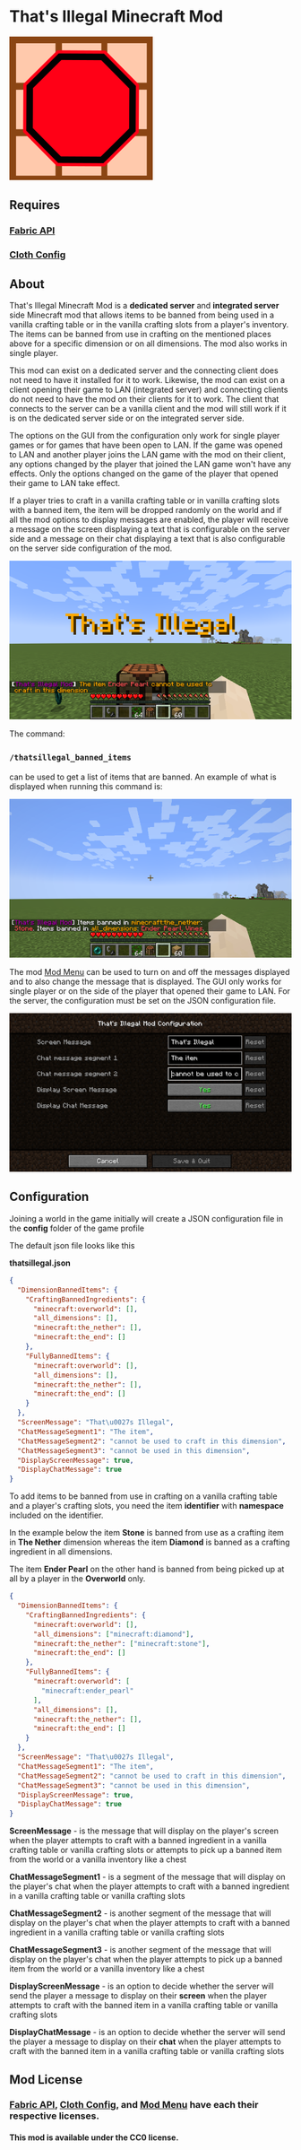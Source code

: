 # That's Illegal Minecraft Mod

![That's Illegal Icon](./src/main/resources/assets/thatsillegal/icon.svg)

## Requires
### [Fabric API](https://www.curseforge.com/minecraft/mc-mods/fabric-api)
### [Cloth Config](https://www.curseforge.com/minecraft/mc-mods/cloth-config)

## About
That's Illegal Minecraft Mod is a **dedicated server** and **integrated server** side 
Minecraft mod that allows items to be banned from being used in a vanilla 
crafting table or in the vanilla crafting slots from a player's inventory.
The items can be banned from use in crafting on the mentioned places above 
for a specific dimension or on all dimensions. The mod also works in single 
player.

This mod can exist on a dedicated server and the connecting client does not need to
have it installed for it to work. Likewise, the mod can exist 
on a client opening their game to LAN (integrated server) 
and connecting clients do not need to have the mod on their clients 
for it to work. The client that connects to the server can 
be a vanilla client and the mod will still work if it is on the dedicated 
server side or on the integrated server side.

The options on the GUI from the configuration only work for single player games or 
for games that have been open to LAN. If the game was opened to LAN and another 
player joins the LAN game with the mod on their client, any options changed 
by the player that joined the LAN game won't have any effects. Only the 
options changed on the game of the player that opened their game to LAN 
take effect.

If a player tries to craft in a vanilla crafting table or 
in vanilla crafting slots with a banned 
item, the item will be dropped randomly on the world and if all the 
mod options to display messages are enabled, the player will receive 
a message on the screen displaying a text that is configurable on 
the server side and a message on their chat displaying a text that is also 
configurable on the server side configuration of the mod.

![That's Illegal Example Message](./Screenshots/ScreenMessagesExample.png)

The command: 

### `/thatsillegal_banned_items`

can be used to get a list of 
items that are banned. An example of what is displayed 
when running this command is:

![That's Illegal Command To List Banned Items Example](./Screenshots/ListOfBannedItemsCommandExample.png)

The mod [Mod Menu](https://www.curseforge.com/minecraft/mc-mods/modmenu) can 
be used to turn on and off the messages displayed and to also change 
the message that is displayed. The GUI only works for single player or 
on the side of the player that opened their game to LAN. For the server, 
the configuration must be set on the JSON configuration file.

![That's Illegal Command To List Banned Items Example](./Screenshots/ConfigurationScreenExample.png)

## Configuration

Joining a world in the game initially will create a JSON configuration 
file in the **config** folder of the game profile

The default json file looks like this

**thatsillegal.json**
```json
{
  "DimensionBannedItems": {
    "CraftingBannedIngredients": {
      "minecraft:overworld": [],
      "all_dimensions": [],
      "minecraft:the_nether": [],
      "minecraft:the_end": []
    },
    "FullyBannedItems": {
      "minecraft:overworld": [],
      "all_dimensions": [],
      "minecraft:the_nether": [],
      "minecraft:the_end": []
    }
  },
  "ScreenMessage": "That\u0027s Illegal",
  "ChatMessageSegment1": "The item",
  "ChatMessageSegment2": "cannot be used to craft in this dimension",
  "ChatMessageSegment3": "cannot be used in this dimension",
  "DisplayScreenMessage": true,
  "DisplayChatMessage": true
}
```
To add items to be banned from use in crafting on a vanilla crafting table and 
a player's crafting slots, you need the item **identifier** with **namespace** 
included on the identifier. 

In the example below the item **Stone** 
is banned from use as a crafting item in **The Nether** dimension whereas the 
item **Diamond** is banned as a crafting ingredient in all dimensions.

The item **Ender Pearl** on the other hand is banned from being picked up at all by a 
player in the **Overworld** only.

```json
{
  "DimensionBannedItems": {
    "CraftingBannedIngredients": {
      "minecraft:overworld": [],
      "all_dimensions": ["minecraft:diamond"],
      "minecraft:the_nether": ["minecraft:stone"],
      "minecraft:the_end": []
    },
    "FullyBannedItems": {
      "minecraft:overworld": [
        "minecraft:ender_pearl"
      ],
      "all_dimensions": [],
      "minecraft:the_nether": [],
      "minecraft:the_end": []
    }
  },
  "ScreenMessage": "That\u0027s Illegal",
  "ChatMessageSegment1": "The item",
  "ChatMessageSegment2": "cannot be used to craft in this dimension",
  "ChatMessageSegment3": "cannot be used in this dimension",
  "DisplayScreenMessage": true,
  "DisplayChatMessage": true
}
```

**ScreenMessage** - is the message that will display on the player's screen 
when the player attempts to craft with a banned ingredient in a vanilla 
crafting table or vanilla crafting slots or attempts to pick up a banned item
from the world or a vanilla inventory like a chest

**ChatMessageSegment1** - is a segment of the message that will display 
on the player's chat
when the player attempts to craft with a banned ingredient in a vanilla
crafting table or vanilla crafting slots

**ChatMessageSegment2** - is another segment of the message that will display
on the player's chat
when the player attempts to craft with a banned ingredient in a vanilla
crafting table or vanilla crafting slots

**ChatMessageSegment3** - is another segment of the message that will display
on the player's chat
when the player attempts to pick up a banned item from the world or 
a vanilla inventory like a chest

**DisplayScreenMessage** - is an option to decide whether the server 
will send the player a message to display on their **screen** 
when the player attempts to craft with the banned item in a vanilla
crafting table or vanilla crafting slots

**DisplayChatMessage** - is an option to decide whether the server
will send the player a message to display on their **chat**
when the player attempts to craft with the banned item in a vanilla
crafting table or vanilla crafting slots

## Mod License

### [Fabric API](https://www.curseforge.com/minecraft/mc-mods/fabric-api), [Cloth Config](https://www.curseforge.com/minecraft/mc-mods/cloth-config), and [Mod Menu](https://www.curseforge.com/minecraft/mc-mods/modmenu) have each their respective licenses.

#### This mod is available under the CC0 license.



